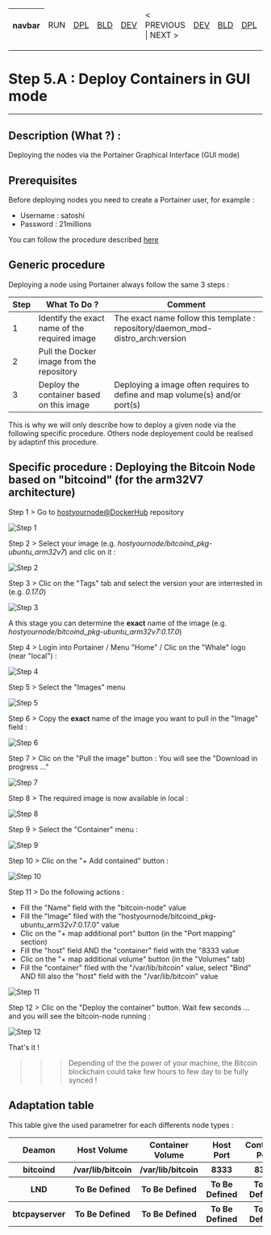 <table>
    <thead>
        <tr>
            <th>navbar</th>
            <td>RUN</td>
            <td><A href="https://github.com/babonet13/HostYourNode/tree/master/HowTo/2_InstallApplications">DPL</A></td>
            <td><A href="https://github.com/babonet13/HostYourNode/tree/master/HowTo/4_BuildImages">BLD</A></td>
            <td><A href="https://github.com/babonet13/HostYourNode/tree/master/HowTo/4_BuildImages">DEV</A></td>
            <td>< PREVIOUS | NEXT ></td>
            <td><A href="https://github.com/babonet13/HostYourNode/tree/master/HowTo/6_MonitorDaemons">DEV</A></td>
            <td><A href="https://github.com/babonet13/HostYourNode/tree/master/HowTo/6_MonitorDaemons">BLD</A></td>
            <td><A href="https://github.com/babonet13/HostYourNode/tree/master/HowTo/6_MonitorDaemons">DPL</A></td>
            <td>RUN</td>
            <th><A href="https://github.com/babonet13/HostYourNode/blob/master/Who/Profiles.md">profiles</A></th>
        </tr>
    </thead>
</table>

---
# Step 5.A : Deploy Containers in GUI mode
---

Description (What ?) :
-
Deploying the nodes via the Portainer Graphical Interface (GUI mode)

Prerequisites
- 
Before deploying nodes you need to create a Portainer user, for example :
 * Username : satoshi
 * Password : 21millions

You can follow the procedure described <A href="https://github.com/babonet13/HostYourNode/blob/master/HowTo/5_DeployContainers/GUI_Deployment_1stLogin.md">here</A>

Generic procedure
-
Deploying a node using Portainer always follow the same 3 steps :
<table>
    <thead>
        <tr>
            <th>Step</th>
            <th>What To Do ?</th>
            <th>Comment</th>
        </tr>
    </thead>
    <tbody>
        <tr>
            <td>1</td>
            <td>Identify the exact name of the required image</td>
            <td>The exact name follow this template : repository/daemon_mod-distro_arch:version</td>
        </tr>
        <tr>
            <td>2</td>
            <td>Pull the Docker image from the repository</td>
            <td></td>
        </tr>
        <tr>
            <td>3</td>
            <td>Deploy the container based on this image</td>
            <td>Deploying a image often requires to define and map volume(s) and/or port(s)</td>
        </tr>
    </tbody>
</table>

This is why we will only describe how to deploy a given node via the following specific procedure.
Others node deployement could be realised by adaptinf this procedure.

Specific procedure : Deploying the Bitcoin Node based on "bitcoind" (for the arm32V7 architecture)
- 
Step 1 > Go to <A href="https://hub.docker.com/u/hostyournode/">hostyournode@DockerHub</A> repository

![Step 1](https://github.com/babonet13/Images/blob/master/Portainer/NodeDeployment/Step_1.png)

Step 2 > Select your image (e.g. _hostyournode/bitcoind_pkg-ubuntu_arm32v7_) and clic on it :

![Step 2](https://github.com/babonet13/Images/blob/master/Portainer/NodeDeployment/Step_2.png)

Step 3 > Clic on the "Tags" tab and select the version your are interrested in (e.g. _0.17.0_)

![Step 3](https://github.com/babonet13/Images/blob/master/Portainer/NodeDeployment/Step_3.png)

A this stage you can determine the __exact__ name of the image (e.g.  _hostyournode/bitcoind_pkg-ubuntu_arm32v7:0.17.0_)

Step 4 > Login into Portainer / Menu "Home" / Clic on the "Whale" logo (near "local") :

![Step 4](https://github.com/babonet13/Images/blob/master/Portainer/NodeDeployment/Step_4.png)

Step 5 > Select the "Images" menu

![Step 5](https://github.com/babonet13/Images/blob/master/Portainer/NodeDeployment/Step_5.png)

Step 6 > Copy the __exact__ name of the image you want to pull in the "Image" field :

![Step 6](https://github.com/babonet13/Images/blob/master/Portainer/NodeDeployment/Step_6bis.png)

Step 7 > Clic on the "Pull the image" button : You will see the "Download in progress ..."

![Step 7](https://github.com/babonet13/Images/blob/master/Portainer/NodeDeployment/Step_7.png)

Step 8 > The required image is now available in local :

![Step 8](https://github.com/babonet13/Images/blob/master/Portainer/NodeDeployment/Step_8.png)

Step 9 > Select the "Container" menu :

![Step 9](https://github.com/babonet13/Images/blob/master/Portainer/NodeDeployment/Step_9.png)

Step 10 > Clic on the "+ Add contained" button :

![Step 10](https://github.com/babonet13/Images/blob/master/Portainer/NodeDeployment/Step_10.png)

Step 11 > Do the following actions :
* Fill the "Name" field with the "bitcoin-node" value
* Fill the "Image" filed with the "hostyournode/bitcoind_pkg-ubuntu_arm32v7:0.17.0" value
* Clic on the "+ map additional port" button (in the "Port mapping" section)
* Fill the "host" field AND the "container" field with the "8333 value
* Clic on the "+ map additional volume" button (in the "Volumes" tab)
* Fill the "container" filed with the "/var/lib/bitcoin" value, select "Bind" AND fill also the "host" field with the "/var/lib/bitcoin" value

![Step 11](https://github.com/babonet13/Images/blob/master/Portainer/NodeDeployment/Step_11.png)

Step 12 > Clic on the "Deploy the container" button. Wait few seconds ... and you will see the bitcoin-node running :

![Step 12](https://github.com/babonet13/Images/blob/master/Portainer/NodeDeployment/Step_12.png)

That's it !
>>> Depending of the the power of your machine, the Bitcoin blockchain could take few hours to few day to be fully synced !

Adaptation table
- 
This table give the used parametrer for each differents node types :
<table>
    <thead>
        <tr>
            <th>Deamon</th>
            <th>Host Volume</th>
            <th>Container Volume</th>
            <th>Host Port</th>
            <th>Container Port</th>
        </tr>
    </thead>
    <tbody>
        <tr>
            <th>bitcoind</th>
            <th>/var/lib/bitcoin</th>
            <th>/var/lib/bitcoin</th>
            <th>8333</th>
            <th>8333</th>
        </tr>
        <tr>
            <th>LND</th>
           <th>To Be Defined</th>
            <th>To Be Defined</th>
            <th>To Be Defined</th>
            <th>To Be Defined</th>
        </tr>
        <tr>
            <th>btcpayserver</th>
            <th>To Be Defined</th>
            <th>To Be Defined</th>
            <th>To Be Defined</th>
            <th>To Be Defined</th>
        </tr>
    </tbody>
</table>
